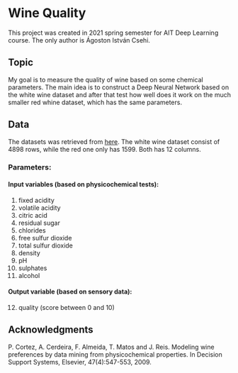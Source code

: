 # Wine Quality
This project was created in 2021 spring semester for AIT Deep Learning course.
The only author is Ágoston István Csehi.

## Topic
My goal is to measure the quality of wine based on some chemical parameters. The main idea is to construct a Deep Neural Network based on the white wine dataset and after that test how well does it work on the much smaller red whine dataset, which has the same parameters.

## Data
The datasets was retrieved from [here](http://www3.dsi.uminho.pt/pcortez/wine/).
The white wine dataset consist of 4898 rows, while the red one only has 1599.
Both has 12 columns.

### Parameters:

#### Input variables (based on physicochemical tests):
1. fixed acidity
2. volatile acidity
3. citric acid
4. residual sugar
5. chlorides
6. free sulfur dioxide
7. total sulfur dioxide
8. density
9. pH
10. sulphates
11. alcohol 
#### Output variable (based on sensory data):
12. quality (score between 0 and 10)

## Acknowledgments
P. Cortez, A. Cerdeira, F. Almeida, T. Matos and J. Reis. Modeling wine preferences by data mining from physicochemical properties. In Decision Support Systems, Elsevier, 47(4):547-553, 2009.

